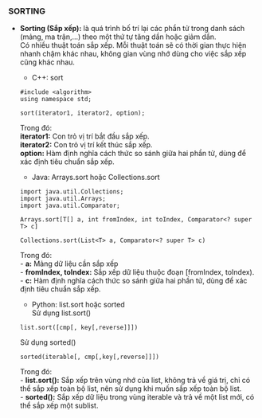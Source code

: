 ### SORTING
-   <b>Sorting (Sắp xếp):</b> là quá trình bố trí lại các phần tử trong danh sách (mảng, ma trận,...) theo một thứ tự tăng dần hoặc giảm dần. <br/>
Có nhiều thuật toán sắp xếp. Mỗi thuật toán sẽ có thời gian thực hiện nhanh chậm khác nhau, không gian vùng nhớ dùng cho việc sắp xếp cũng khác nhau.
    -    C++: sort
    ```
    #include <algorithm>
    using namespace std;

    sort(iterator1, iterator2, option);
    ```
    Trong đó:
     <br/><b>iterator1:</b> Con trỏ vị trí bắt đầu sắp xếp.
     <br/><b>iterator2:</b> Con trỏ vị trí kết thúc sắp xếp.
     <br/><b>option:</b> Hàm định nghĩa cách thức so sánh giữa hai phần tử, dùng để xác định tiêu chuẩn sắp xếp.

    + Java: Arrays.sort hoặc Collections.sort
    ```
    import java.util.Collections;
    import java.util.Arrays;
    import java.util.Comparator;

    Arrays.sort[T[] a, int fromIndex, int toIndex, Comparator<? super T> c]

    Collections.sort(List<T> a, Comparator<? super T> c)
    ```
    Trong đó:
    <br/> - <b>a:</b> Mảng dữ liệu cần sắp xếp
    <br/> - <b>fromIndex, toIndex:</b> Sắp xếp dữ liệu thuộc đoạn [fromIndex, toIndex).
    <br/> - <b>c:</b> Hàm định nghĩa cách thức so sánh giữa hai phần tử, dùng để xác định tiêu chuẩn sắp xếp.
    + Python: list.sort hoặc sorted
    <br/>Sử dụng list.sort()   
    ```
    list.sort([cmp[, key[,reverse]]])
    ```
    Sử dụng sorted()
    ```
    sorted(iterable[, cmp[,key[,reverse]]])
    ```
    Trong đó: 
    <br/> - <b>list.sort():</b> Sắp xếp trên vùng nhớ của list, không trả về giá trị, chỉ có thể sắp xếp toàn bộ list, nên sử dụng khi muốn sắp xếp toàn bộ list.
    <br/> - <b>sorted():</b> Sắp xếp dữ liệu trong vùng iterable và trả về một list mới, có thể sắp xếp một sublist.